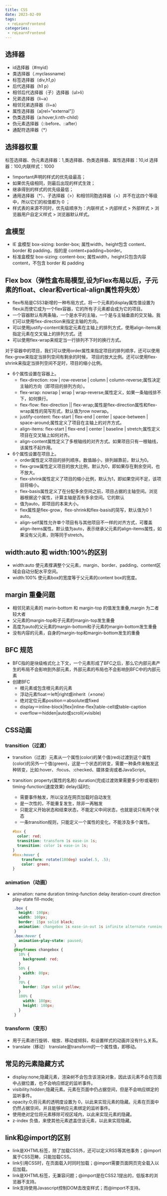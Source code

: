 ```yaml
---
title: CSS
date: 2023-02-09
tags:
 - reLearnFrontend
categories:
 - reLearnFrontend
---
```


## 选择器

- id选择器（#myid）
- 类选择器（.myclassname）
- 标签选择器（div,h1,p）
- 后代选择器（h1 p）
- 相邻后代选择器（子）选择器（ul>li）
- 兄弟选择器（li~a）
- 相邻兄弟选择器（li+a）
- 属性选择器（a[rel="external"]）
- 伪类选择器（a:hover,li:nth-child）
- 伪元素选择器（::before、::after）
- 通配符选择器（*）

## 选择器权重

标签选择器、伪元素选择器：1,类选择器、伪类选择器、属性选择器：10,id 选择器：100,内联样式：1000

- !important声明的样式的优先级最高；
- 如果优先级相同，则最后出现的样式生效；
- 继承得到的样式的优先级最低；
- 通用选择器（*）、子选择器（>）和相邻同胞选择器（+）并不在这四个等级中，所以它们的权值都为 0 ；
- 样式表的来源不同时，优先级顺序为：内联样式 > 内部样式 > 外部样式 > 浏览器用户自定义样式 > 浏览器默认样式。

## 盒模型

- IE 盒模型 box-sizing: border-box; 属性width，height包含 content、border 和 padding，指的是 content+padding+border。
- 标准盒模型 box-sizing: content-box; 属性width，height只包含内容content，不包含 border 和 padding

## Flex box（弹性盒布局模型,设为Flex布局以后，子元素的float、clear和vertical-align属性将失效）

- flex布局是CSS3新增的一种布局方式，将一个元素的display属性值设置为flex从而使它成为一个flex容器，它的所有子元素都会成为它的项目。
- 一个容器默认有两条轴，一个是水平的主轴，一个是与主轴垂直的交叉轴。我们可以使用flex-direction来指定主轴的方向。
- 可以使用justify-content来指定元素在主轴上的排列方式，使用align-items来指定元素在交叉轴上的排列方式。还
- 可以使用flex-wrap来规定当一行排列不下时的换行方式。

对于容器中的项目，我们可以使用order属性来指定项目的排列顺序，还可以使用flex-grow来指定当排列空间有剩余的时候，
项目的放大比例。还可以使用flex-shrink来指定当排列空间不足时，项目的缩小比例。

- 6个属性设置在容器上。
    - flex-direction: row | row-reverse | column | column-reverse;属性决定主轴的方向（即项目的排列方向）。
    - flex-wrap: nowrap | wrap | wrap-reverse;属性定义，如果一条轴线排不下，如何换行。
    - flex-flow: flex-direction || flex-wrap;属性是flex-direction属性和flex-wrap属性的简写形式，默认值为row nowrap。
    - justify-content: flex-start | flex-end | center | space-between | space-around;属性定义了项目在主轴上的对齐方式。
    - align-items: flex-start | flex-end | center | baseline | stretch;属性定义项目在交叉轴上如何对齐。
    - align-content属性定义了多根轴线的对齐方式。如果项目只有一根轴线，该属性不起作用。
- 6个属性设置在项目上。
    - order属性定义项目的排列顺序。数值越小，排列越靠前，默认为0。
    - flex-grow属性定义项目的放大比例，默认为0，即如果存在剩余空间，也不放大。
    - flex-shrink属性定义了项目的缩小比例，默认为1，即如果空间不足，该项目将缩小。
    - flex-basis属性定义了在分配多余空间之前，项目占据的主轴空间。浏览器根据这个属性，计算主轴是否有多余空间。它的默认
    - 值为auto，即项目的本来大小。
    - flex属性是flex-grow，flex-shrink和flex-basis的简写，默认值为0 1 auto。
    - align-self属性允许单个项目有与其他项目不一样的对齐方式，可覆盖align-items属性。默认值为auto，表示继承父元素的align-items属性，如果没有父元素，则等同于stretch。

## width:auto 和 width:100%的区别

- width:auto 使元素撑满整个父元素，margin、border、padding、content区域会自动分配水平空间。
- width:100% 使元素box的宽度等于父元素的content box的宽度。

## margin 重叠问题

- 相邻兄弟元素的 marin-bottom 和 margin-top 的值发生重叠,margin 为二者较大者
- 父元素的margin-top和子元素的margin-top发生重叠
- 高度为auto的父元素的margin-bottom和子元素的margin-bottom发生重叠
- 没有内容的元素，自身的margin-top和margin-bottom发生的重叠

## BFC 规范

- BFC指的是块级格式化上下文，一个元素形成了BFC之后，那么它内部元素产生的布局不会影响到外部元素，外部元素的布局也不会影响到BFC中的内部元素
- 创建BFC
    - 根元素或包含根元素的元素
    - 浮动元素float＝left|right或inherit（≠none）
    - 绝对定位元素position＝absolute或fixed
    - display＝inline-block|flex|inline-flex|table-cell或table-caption
    - overflow＝hidden|auto或scroll(≠visible)

## CSS动画

### transition（过渡）

- transition（过渡）元素从一个属性(color)的某个值(red)过渡到这个属性(color)的另外一个值(green)，这是一个状态的转变，需要一种条件来触发这种转变，比如:hover、:focus、:checked、媒体查询或者JavaScript。
- transition: property(属性的名称) duration(完成过渡效果需要多少秒或毫秒) timing-function(速度效果) delay(延时);
    - 需要事件触发，所以没法在网页加载时自动发生
    - 是一次性的，不能重复发生，除非一再触发
    - 只能定义开始状态和结束状态，不能定义中间状态，也就是说只有两个状态
    - 一条transition规则，只能定义一个属性的变化，不能涉及多个属性。

    ```css
    #box {
      color: red;
      transition: transform 1s ease-in 1s;
      transition: color 1s ease-in 1s;
    }
    #box:hover {
        transform: rotate(180deg) scale(.5, .5);
        color: green;
    }
    ```

### animation（动画）

- animation: name duration timing-function delay iteration-count direction play-state fill-mode;

```css
    .box {
      height: 100px;
      width: 100px;
      border: 15px solid black;
      animation: changebox 1s ease-in-out 1s infinite alternate running forwards;
    }
    .box:hover {
      animation-play-state: paused;
    }
    @keyframes changebox {
      10% {
        background: red;
      }
      50% {
        width: 80px;
      }
      70% {
        border: 15px solid yellow;
      }
      100% {
        width: 180px;
        height: 180px;
      }
    }
```

### transform（变形）

- 用于元素进行旋转、缩放、移动或倾斜，和设置样式的动画并没有什么关系。
- translate（移动）	translate是transform的一个属性值，即移动。

## 常见的元素隐藏方式

- display:none;隐藏元素，渲染树不会包含该渲染对象，因此该元素不会在页面中占据位置，也不会响应绑定的监听事件。
- visibility:hidden;隐藏元素。元素在页面中仍占据空间，但是不会响应绑定的监听事件。
- opacity:0;将元素的透明度设置为 0，以此来实现元素的隐藏。元素在页面中仍然占据空间，并且能够响应元素绑定的监听事件。
- 使用绝对定位将元素移除可视区域内，以此来实现元素的隐藏。
- z-index 负值，来使其他元素遮盖住该元素，以此来实现隐藏。

## link和@import的区别

- link是XHTML标签，除了加载CSS外，还可以定义RSS等其他事务；@import属于CSS范畴，只能加载CSS。
- link引用CSS时，在页面载入时同时加载；@import需要页面网页完全载入以后加载。
- link是XHTML标签，无兼容问题；@import是在CSS2.1提出的，低版本的浏览器不支持。
- link支持使用Javascript控制DOM去改变样式；而@import不支持。
